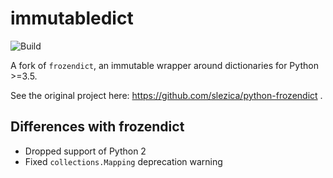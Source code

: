 # immutabledict

![Build](https://img.shields.io/travis/com/corenting/immutabledict)

A fork of ``frozendict``, an immutable wrapper around dictionaries for Python >=3.5.

See the original project here: https://github.com/slezica/python-frozendict .

## Differences with frozendict

- Dropped support of Python 2
- Fixed `collections.Mapping` deprecation warning
